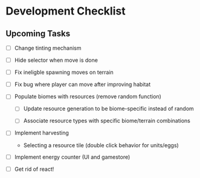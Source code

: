 # Development Checklist

## Upcoming Tasks
- [ ] Change tinting mechanism
- [ ] Hide selector when move is done
- [ ] Fix ineligble spawning moves on terrain
- [ ] Fix bug where player can move after improving habitat

- [ ] Populate biomes with resources (remove random function)
    - [ ] Update resource generation to be biome-specific instead of random
    - [ ] Associate resource types with specific biome/terrain combinations


- [ ] Implement harvesting
    - Selecting a resource tile (double click behavior for units/eggs)
    
- [ ] Implement energy counter (UI and gamestore)

- [ ] Get rid of react!